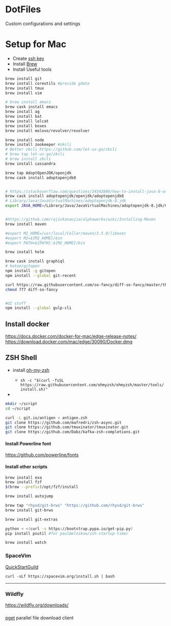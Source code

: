 # DotFiles

Custom configurations and settings

# Setup for Mac

- Create [ssh key](https://help.github.com/en/enterprise/2.17/user/authenticating-to-github/generating-a-new-ssh-key-and-adding-it-to-the-ssh-agent)
- Install [Brew](https://brew.sh/)
- Install Useful tools

```sh
brew install git
brew install coreutils #provide gdate
brew install tmux
brew install vim

# brew install emacs
brew cask install emacs
brew install ag
brew install bat
brew install lolcat
brew install boxes
brew install molovo/revolver/revolver

brew install node
brew install zookeeper #zkcli
# Better zkcli https://github.com/let-us-go/zkcli
# brew tap let-us-go/zkcli
# brew install zkcli
brew install cassandra

brew tap AdoptOpenJDK/openjdk
brew cask install adoptopenjdk8


# https://stackoverflow.com/questions/24342886/how-to-install-java-8-on-mac
brew cask install adoptopenjdk/openjdk/adoptopenjdk8
# Library/Java/JavaVirtualMachines/adoptopenjdk-8.jdk
export JAVA_HOME=/Library/Java/JavaVirtualMachines/adoptopenjdk-8.jdk/Contents/Home


#https://github.com/rajivkanaujia/alphaworks/wiki/Installing-Maven
brew install maven

#export M2_HOME=/usr/local/Cellar/maven/3.5.0/libexec
#export M2=${M2_HOME}/bin
#export PATH=${PATH}:${M2_HOME}/bin

brew install helm

brew cask install graphiql
# hotoo/gitopen
npm install -g gitopen
npm install --global git-recent

curl https://raw.githubusercontent.com/so-fancy/diff-so-fancy/master/third_party/build_fatpack/diff-so-fancy >> $HOME/script/diff-so-fancy
chmod 777 diff-so-fancy


#UI stuff
npm install --global gulp-cli
```

## Install docker

https://docs.docker.com/docker-for-mac/edge-release-notes/
https://download.docker.com/mac/edge/30090/Docker.dmg

## ZSH Shell

- install [oh-my-zsh](https://github.com/ohmyzsh/ohmyzsh)

  - `sh -c "$(curl -fsSL https://raw.githubusercontent.com/ohmyzsh/ohmyzsh/master/tools/install.sh)"`

-

```sh
mkdir ~/script
cd ~/script

curl -L git.io/antigen > antigen.zsh
git clone https://github.com/mafredri/zsh-async.git
git clone https://github.com/tmuxinator/tmuxinator.git
git clone https://github.com/Dabz/kafka-zsh-completions.git


```

#### Install Powerline font

https://github.com/powerline/fonts

#### Install other scripts

```sh
brew install exa
brew install fzf
$(brew --prefix)/opt/fzf/install

brew install autojump

brew tap "rhysd/git-brws" "https://github.com/rhysd/git-brws"
brew install git-brws

brew install git-extras

python < <(curl -s https://bootstrap.pypa.io/get-pip.py)
pip install psutil #for paulmelnikow/zsh-startup-timer

brew install watch


```

### SpaceVim

[QuickStartGuild](https://spacevim.org/quick-start-guide/)

`curl -sLf https://spacevim.org/install.sh | bash`

---

### Wildfly

https://wildfly.org/downloads/


### 
[pget](https://github.com/Code-Hex/pget)
parallel file download client


